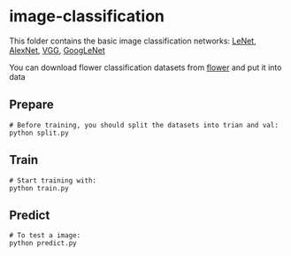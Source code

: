 # image-classification
This folder contains the basic image classification networks: [LeNet](https://github.com/Kyrie798/image-classification/tree/main/LeNet), [AlexNet](https://github.com/Kyrie798/image-classification/tree/main/LeNet), [VGG](https://github.com/Kyrie798/image-classification/tree/main/VGG), [GoogLeNet](https://github.com/Kyrie798/image-classification/tree/main/GoogLeNet)

You can download flower classification datasets from [flower](https://storage.googleapis.com/download.tensorflow.org/example_images/flower_photos.tgz) and put it into data  

## Prepare
```
# Before training, you should split the datasets into trian and val:
python split.py
```
## Train
```
# Start training with: 
python train.py
```

## Predict
```
# To test a image: 
python predict.py
```

